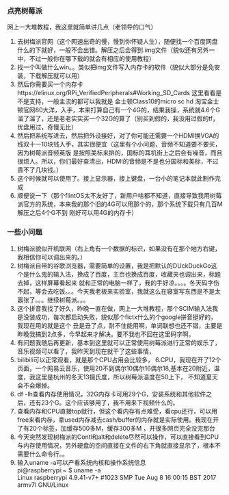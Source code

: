 ### 点亮树莓派
 网上一大堆教程，我这里就简单讲几点（老领导的口气）
1. 去树梅派官网（这个网速出奇的慢，慢到你怀疑人生），随便找一个百度网盘什么的下就好，一般不会出错。解压之后会得到.img文件（貌似还有另外一中，不过一般你在哪下载的就会有相应的使用教程）
2. 找一个叫做什么win。。类似把img文件写入内存卡的软件（貌似大部分是免安装，下载解压就可以用）
3. 然后你需要买一个内存卡https://elinux.org/RPi_VerifiedPeripherals#Working_SD_Cards 这里看看是不是支持，一般主流的都可以我就是
金士顿Class10的micro sc hd 淘宝金士顿官网80大洋，入手，本来打算自己有一个4G的，结果我操，系统就4.6个G 溜了溜了，还是老老实实买一个32G的算了（别买到假的，我没用过假的tf，优盘用过，奇慢无比）
4. 然后把系统写进去，然后把外设接好，对了你可能还需要一个HDMI换VGA的线双十一10块钱入手，其实很便宜（这里有个小问题，音频不知道要不要买，因为树莓派音频英版
是按照美标来排的，国标的耳机街上之后会有噪音，而且很烦人。所以，你们最好查清出，HDMI的音频是不是也分国标和美标，不过貴不了几块钱。）
5. 这个时候就可以使用了。接上显示器，接上键盘，一台小的笔记本就此制作完成
6. 顺便说一下（那个flintOS太不友好了，新用户啥都不知道，直接导致我用树莓派官方的系统，本来我的那个旧的4G可以用那个的，那个系统下载只有几百M解压之后4个G不到
刚好可以用4G的内存卡）

### 一些小问题
1. 树梅派貌似开机联网（右上角有一个数据的标识，如果没有在那个地方右键，我相信你可以调出来的。）
2. 树梅派自带的谷歌浏览器，需要简单的设置，我是把默认的DUckDuckGo这个是什么鬼的输入法，换成了百度，主页也换成百度，收藏夹也调出来，标题去掉，这样屏幕看起来
就和正常的电脑一样了，我的手好凉。。。。冬天码字伤不起，等会去吃饭。。。今天我老板来实验室，我就这么在寝室写东西是不是太嚣张了。。。继续树莓派。。。
3. 这个拼音我找了好久，昨晚一直在做，网上一大堆教程，那个SCIM输入法我是没装成功，每次都启动失败，貌似那个fictx什么的个google拼音挺好的，我现在用的就是这个
丑是丑了点，耐不住能用啊，单词联想也还不错，主要是昨晚我搞到2点多，今早起来才解决。要不我也不回在这里码字啊。
4. 有问题我随后再更新，基本到这里就可以正常使用树莓派进行正常的娱乐了，音乐视频可以看了，我昨天到现在就干了这些事情，
5. bilibili可以正常观看，就是那个CPU占用会比较多，
6.CPU，我现在开了12个页面，一个网易云音乐，使用20不到偶尔10偶尔16偶尔18,基本在20附近，温度，我这里是杭州的冬天13摄氏度，所以树莓派温度在50上下，
不知道夏天会不会爆掉。
7. df -lh查看内存使用情况，32G内存卡可用29个G，安装系统和其他软件之后，还有23个G。这个应该够用了，我不用来下视频什么的。
8. 查看内存和CPU直接top就行，但这个看内存有点难受，看cpu还行，可以用free来看内存，拿used内存减去cash/buffer的内存就是实际使用。我现在开了有20个标签，加缓存500多M，缓存300多M ，开很多网页完全没完那台
9. 今天突然发现树梅派的Contl和alt和delete尽然可以操作，可以直接看到CPU与内存使用情况，另外硬盘的空间直接在文件的右下角就直接显示了，根本不需要什么命令行。。
10. 输入uname -a可以产看系统内核和操作系统信息   
pi@raspberrypi:~ $ uname -a  
Linux raspberrypi 4.9.41-v7+ #1023 SMP Tue Aug 8 16:00:15 BST 2017 armv7l GNU/Linux
